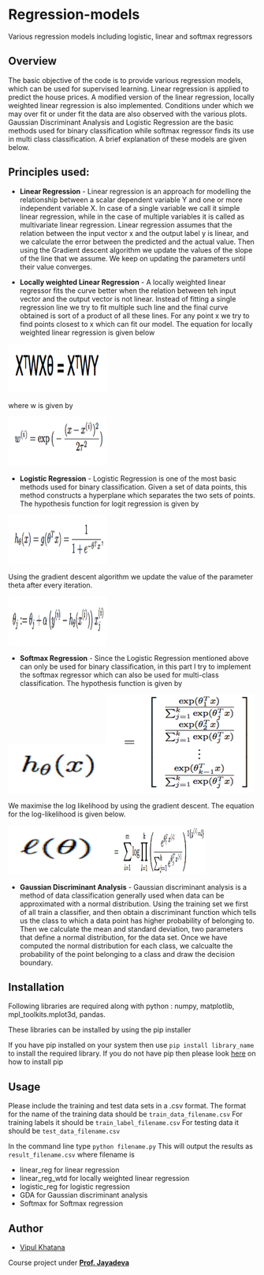 # Regression-models
Various regression models including logistic, linear and softmax regressors

## Overview
The basic objective of the code is to provide various regression models, which can be used for supervised learning. Linear regression is applied to predict the house prices. A modified version of the linear regression, locally weighted linear regression is also implemented. Conditions under which we may over fit or under fit the data are also observed with the various plots. Gaussian Discriminant Analysis and Logistic Regression are the basic methods used for binary classification while softmax regressor finds its use in multi class classification. A brief explanation of these models are given below. 

## Principles used: 

+ **Linear Regression** - Linear regression is an approach for modelling the relationship between a scalar dependent variable Y and one or more independent variable X. In case of a single variable we call it simple linear regression, while in the case of multiple variables it is called as multivariate linear regression. Linear regression assumes that the relation between the input vector x and the output label y is linear, and we calculate the error between the predicted and the actual value. Then using the Gradient descent algorithm we update the values of the slope of the line that we assume. We keep on updating the parameters until their value converges. 

+ **Locally weighted Linear Regression** - A locally weighted linear regressor fits the curve better when the relation between teh input vector and the output vector is not linear. Instead of fitting a single regression line we try to fit multiple such line and the final curve obtained is sort of a product of all these lines. For any point x we try to find points closest to x which can fit our model. The equation for locally weighted linear regression is given below 

<img src="equation.png" alt="Drawing" width="200" height="100"/>

where w is given by 

<img src="weight.png" alt="Drawing" width="200" height="100"/>

+ **Logistic Regression** - Logistic Regression is one of the most basic methods used for binary classification. Given a set of data points, this method constructs a hyperplane which separates the two sets of points. The hypothesis function for logit regression is given by 

<img src="hypothesis.png" alt="Drawing" width="200" height="100"/>

Using the gradient descent algorithm we update the value of the parameter theta after every iteration. 

<img src="gradient.png" alt="Drawing" width="200" height="100"/>

+ **Softmax Regression** - Since the Logistic Regression mentioned above can only be used for binary classification, in this part I try to implement the softmax regressor which can also be used for multi-class classification. The hypothesis function is given by 

<img src="hypothesis2.png" alt="Drawing" width="200" height="100"/><img src="hypothesis3.png" alt="Drawing" width="300" height="200"/>

We maximise the log likelihood by using the gradient descent. The equation for the log-likelihood is given below. 

<img src="log1.png" alt="Drawing" width="200" height="100"/><img src="log2.png" alt="Drawing" width="200" height="100"/>

+ **Gaussian Discriminant Analysis** - Gaussian discriminant analysis is a method of data classification generally used when data can be approximated with a normal distribution. Using the training set we first of all train a classifier, and then obtain a discriminant function which tells us the class to which a data point has higher probability of belonging to. Then we calculate the mean and standard deviation, two parameters that define a normal distribution, for the data set. Once we have computed the normal distribution for each class, we calcualte the probability of the point belonging to a class and draw the decision boundary. 

## Installation 
Following libraries are required along with python : 
numpy, matplotlib, mpl_toolkits.mplot3d, pandas. 

These libraries can be installed by using the pip installer 

If you have pip installed on your system then use `pip install library_name` to install the required library. 
If you do not have pip then please look [here](https://pip.pypa.io/en/stable/installing/) on how to install pip

## Usage 
Please include the training and test data sets in a .csv format. 
The format for the name of the training data should be `train_data_filename.csv` 
For training labels it should be `train_label_filename.csv`
For testing data it should be `test_data_filename.csv`

In the command line type `python filename.py`
This will output the results as  `result_filename.csv`
where filename is
+ linear_reg for linear regression
+ linear_reg_wtd for locally weighted linear regression
+ logistic_reg for logistic regression
+ GDA for Gaussian discriminant analysis
+ Softmax for Softmax regression

## Author 

* [Vipul Khatana](https://github.com/vipul-khatana)

Course project under [**Prof. Jayadeva**](http://jayadeva.net) 
